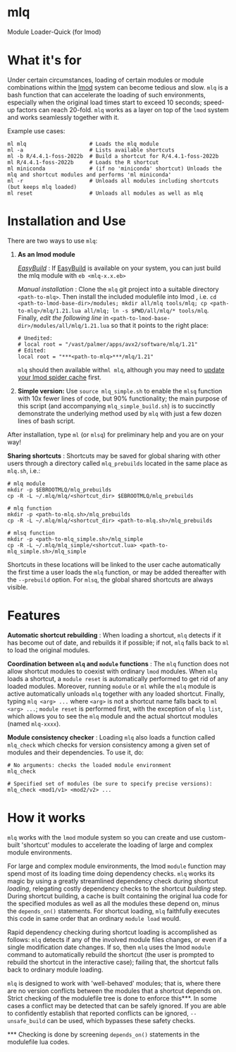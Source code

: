 # mlq
Module Loader-Quick (for lmod)

# What it's for

Under certain circumstances, loading of certain modules or module combinations within the [lmod](https://lmod.readthedocs.io/en/latest/) system can become tedious and slow. `mlq` is a bash function that can accelerate the loading of such environments, especially when the original load times start to exceed 10 seconds; speed-up factors can reach 20-fold. ``mlq`` works as a layer on top of the `lmod` system and works seamlessly together with it.

Example use cases:
```
ml mlq                    # Loads the mlq module
ml -a                     # Lists available shortcuts
ml -b R/4.4.1-foss-2022b  # Build a shortcut for R/4.4.1-foss-2022b
ml R/4.4.1-foss-2022b     # Loads the R shortcut
ml miniconda              # (if no 'miniconda' shortcut) Unloads the mlq and shortcut modules and performs 'ml miniconda'
ml -r                     # Unloads all modules including shortcuts (but keeps mlq loaded)
ml reset                  # Unloads all modules as well as mlq
```

# Installation and Use

There are two ways to use `mlq`:
1. **As an lmod module**

    <u>*EasyBuild*</u> : If [EasyBuild](https://www.google.com/url?sa=t&source=web&rct=j&opi=89978449&url=https://easybuild.io/&ved=2ahUKEwj5_N-z5YyNAxWyF1kFHczsKHQQFnoECAkQAQ&usg=AOvVaw2ZN6GWMilgwKsFcoVp0KX2) is available on your system, you can just build the mlq module with `eb <mlq-x.x.eb>`

    *Manual installation* : Clone the `mlq` git project into a suitable directory `<path-to-mlq>`. Then install the included modulefile into lmod , i.e. `cd <path-to-lmod-base-dir>/modules; mkdir all/mlq tools/mlq; cp <path-to-mlq>/mlq/1.21.lua all/mlq; ln -s $PWD/all/mlq/* tools/mlq`. Finally, *edit the following line* in `<path-to-lmod-base-dir>/modules/all/mlq/1.21.lua` so that it points to the right place:

    ```
    # Unedited: 
    # local root = "/vast/palmer/apps/avx2/software/mlq/1.21"
    # Edited:
    local root = "***<path-to-mlq>***/mlq/1.21"
    ```
    `mlq` should then available with`ml mlq`, although you may need to [update your lmod spider cache](https://lmod.readthedocs.io/en/latest/130_spider_cache.html) first.

2. **Simple version:** Use `source mlq_simple.sh` to enable the `mlsq` function with 10x fewer lines of code, but 90% functionality; the main purpose of this script (and accompanying `mlq_simple_build.sh`) is to succinctly demonstrate the underlying method used by `mlq` with just a few dozen lines of bash script.

After installation, type `ml` (or `mlsq`) for preliminary help and you are on your way!

**Sharing shortcuts** : Shortcuts may be saved for global sharing with other users through a directory called `mlq_prebuilds` located in the same place as `mlq.sh`, i.e.:
```
# mlq module
mkdir -p $EBROOTMLQ/mlq_prebuilds
cp -R -L ~/.mlq/mlq/<shortcut_dir> $EBROOTMLQ/mlq_prebuilds

# mlq function
mkdir -p <path-to-mlq.sh>/mlq_prebuilds
cp -R -L ~/.mlq/mlq/<shortcut_dir> <path-to-mlq.sh>/mlq_prebuilds

# mlsq function
mkdir -p <path-to-mlq_simple.sh>/mlq_simple
cp -R -L ~/.mlq/mlq_simple/<shortcut.lua> <path-to-mlq_simple.sh>/mlq_simple
```
Shortcuts in these locations will be linked to the user cache automatically the first time a user loads the `mlq` function, or may be added thereafter with the `--prebuild` option. For `mlsq`, the global shared shortcuts are always visible.

# Features

**Automatic shortcut rebuilding** : When loading a shortcut, `mlq` detects if it has become out of date, and rebuilds it if possible; if not, `mlq` falls back to `ml` to load the original modules.

**Coordination between `mlq` and `module` functions** : The `mlq` function does not allow shortcut modules to coexist with ordinary `lmod` modules. When `mlq` loads a shortcut, a `module reset` is automatically performed to get rid of any loaded modules. Moreover, running `module` or `ml` while the `mlq` module is active automatically unloads `mlq` together with any loaded shortcut. Finally, typing `mlq <arg> ...` where `<arg>` is not a shortcut name falls back to `ml <arg> ...`; `module reset` is performed first, with the exception of `mlq list`, which allows you to see the `mlq` module and the actual shortcut modules (named `mlq-xxxx`).

**Module consistency checker** : Loading `mlq` also loads a function called `mlq_check` which checks for version consistency among a given set of modules and their dependencies. To use it, do:
```
# No arguments: checks the loaded module environment
mlq_check

# Specified set of modules (be sure to specify precise versions):
mlq_check <mod1/v1> <mod2/v2> ...
  ```

# How it works

`mlq` works with the `lmod` module system so you can create and use custom-built
   'shortcut' modules to accelerate the loading of large and complex
   module environments.

 For large and complex module environments, the lmod `module` function may spend most of its loading time 
 doing dependency checks. `mlq` works its magic by using a greatly streamlined dependency check during shortcut *loading*, 
    relegating costly dependency checks to the shortcut *building* step. During shortcut building, 
    a cache is built containing the original lua code for the specified modules as well as
    all the modules these depend on, minus the `depends_on()`
   statements. For shortcut loading, `mlq` faithfully executes this code in same order that an ordinary `module load` would.
   
   Rapid dependency checking during shortcut loading is accomplished as follows:
   `mlq` detects if any of the involved module files changes, or even if a single modification
   date changes. If so, then `mlq` uses the lmod `module` command to automatically rebuild the shortcut
   (the user is prompted to rebuild the shortcut in the interactive case);
   failing that, the shortcut falls back to ordinary module loading.

  `mlq` is designed to work with 'well-behaved' modules;
   that is, where there are no version conflicts between the modules
   that a shortcut depends on. Strict checking of the modulefile tree 
   is done to enforce this***.
   In some cases a conflict may be detected that can be safely ignored. 
   If you are able to confidently establish that reported conflicts can
   be ignored, `--unsafe_build`     can be used, which bypasses these safety checks.

*** Checking is done by screening `depends_on()` statements in the
     modulefile lua codes.


